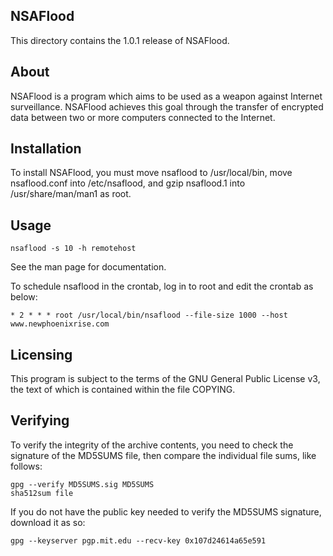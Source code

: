 NSAFlood
--------

This directory contains the 1.0.1 release of NSAFlood.

About
-----

NSAFlood is a program which aims to be used as a weapon against Internet 
surveillance. NSAFlood achieves this goal through the transfer of encrypted data
 between two or more computers connected to the Internet.

Installation
------------

To install NSAFlood, you must move nsaflood to /usr/local/bin, move 
nsaflood.conf into /etc/nsaflood, and gzip nsaflood.1 into /usr/share/man/man1 
as root.

Usage
-----

	nsaflood -s 10 -h remotehost

See the man page for documentation.

To schedule nsaflood in the crontab, log in to root and edit the crontab as 
below:

	* 2 * * * root /usr/local/bin/nsaflood --file-size 1000 --host www.newphoenixrise.com

Licensing
---------

This program is subject to the terms of the GNU General Public License v3, the 
text of which is contained within the file COPYING.

Verifying
---------

To verify the integrity of the archive contents, you need to check the signature
 of the MD5SUMS file, then compare the individual file sums, like follows:

	gpg --verify MD5SUMS.sig MD5SUMS
	sha512sum file

If you do not have the public key needed to verify the MD5SUMS signature, 
download it as so:

	gpg --keyserver pgp.mit.edu --recv-key 0x107d24614a65e591
